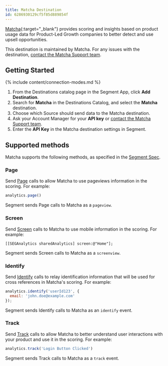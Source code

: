 ```yaml
---
title: Matcha Destination
id: 6286930129cf5f85d889854f
---
```


[Matcha](https://www.matcha.co/?utm_source=segmentio&utm_medium=docs&utm_campaign=partners){:target="_blank"} provides scoring and insights based on product usage data for Product-Led Growth companies to better detect and use upsell opportunities.

This destination is maintained by Matcha. For any issues with the destination, [contact the Matcha Support team](mailto:support@matcha.co).

## Getting Started

{% include content/connection-modes.md %} 

1. From the Destinations catalog page in the Segment App, click **Add Destination**.
2. Search for **Matcha** in the Destinations Catalog, and select the **Matcha** destination.
3. Choose which Source should send data to the Matcha destination.
4. Ask your Account Manager for your **API key** or [contact the Matcha Support team](mailto:support@matcha.co).
5. Enter the **API Key** in the Matcha destination settings in Segment.

## Supported methods

Matcha supports the following methods, as specified in the [Segment Spec](/docs/connections/spec).

### Page

Send [Page](/docs/connections/spec/page) calls to allow Matcha to use pageviews information in the scoring. For example:

```js
analytics.page()
```

Segment sends Page calls to Matcha as a `pageview`. 


### Screen

Send [Screen](/docs/connections/spec/screen) calls to Matcha to use mobile information in the scoring. For example:

```obj-c
[[SEGAnalytics sharedAnalytics] screen:@"Home"];
```

Segment sends Screen calls to Matcha as a `screenview`. 


### Identify

Send [Identify](/docs/connections/spec/identify) calls to relay identification information that will be used for cross references in Matcha's scoring. For example:

```js
analytics.identify('userId123', {
  email: 'john.doe@example.com'
});
```

Segment sends Identify calls to Matcha as an `identify` event.


### Track

Send [Track](/docs/connections/spec/track) calls to allow Matcha to better understand user interactions with your product and use it in the scoring. For example:

```js
analytics.track('Login Button Clicked')
```

Segment sends Track calls to Matcha as a `track` event.
